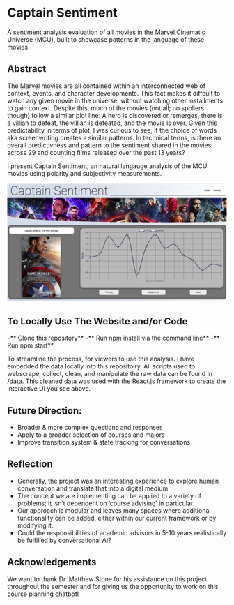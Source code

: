 # Captain Sentiment
A sentiment analysis evaluation of all movies in the Marvel Cinematic Universe (MCU), built to showcase patterns in the language of these movies.

## Abstract
The Marvel movies are all contained within an interconnected web of context, events, and character developments. This fact makes it diffcult to watch any given movie in the universe, without watching other installments to gain context. Despite this, much of the movies (not all; no spoliers though) follow a similar plot line: A hero is discovered or remerges, there is a villian to defeat, the villian is defeated, and the movie is over. Given this predictability in terms of plot, I was curious to see, if the choice of words aka screenwriting creates a similar patterns. In technical terms, is there an overall predictivness and pattern to the sentiment shared in the movies across 29 and counting films released over the past 13 years?


I present Captain Sentiment, an natural langauge analysis of the MCU movies using polarity and subjectivity measurements.

![UI Design](UI_SS.png)


## To Locally Use The Website and/or Code
-** Clone this repository**
-** Run npm install via the command line**
-** Run npm start**

To streamline the process, for viewers to use this analysis. I have embedded the data locally into this repositoiry. All scripts used to webscrape, collect, clean, and manipulate the raw data can be found in /data. This cleaned data was used with the React.js framework to create the interactive UI you see above.

## Future Direction:
- Broader & more complex questions and responses
- Apply to a broader selection of courses and majors
- Improve transition system & state tracking for conversations


## Reflection
- Generally, the project was an interesting experience to explore human conversation and translate that into a digital medium.
- The concept we are implementing can be applied to a variety of problems; it isn’t dependent on ‘course advising’ in particular.
- Our approach is modular and leaves many spaces where additional functionality can be added, either within our current framework or by modifying it.
- Could the responsibilities of academic advisors in 5-10 years realistically be fulfilled by conversational AI?

## Acknowledgements
We want to thank Dr. Matthew Stone for his assistance on this project throughout the semester and for giving us the opportunity to work on this course planning chatbot!

